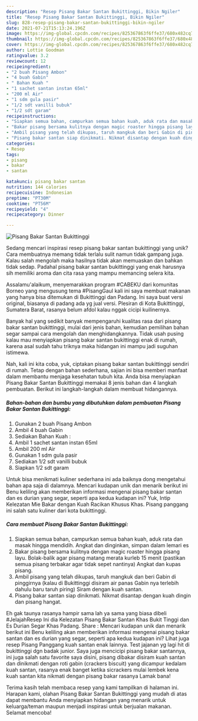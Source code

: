 ```yaml
---
description: "Resep Pisang Bakar Santan Bukittinggi, Bikin Ngiler"
title: "Resep Pisang Bakar Santan Bukittinggi, Bikin Ngiler"
slug: 828-resep-pisang-bakar-santan-bukittinggi-bikin-ngiler
date: 2021-07-21T15:13:24.196Z
image: https://img-global.cpcdn.com/recipes/825367863f6ffe37/680x482cq70/pisang-bakar-santan-bukittinggi-foto-resep-utama.jpg
thumbnail: https://img-global.cpcdn.com/recipes/825367863f6ffe37/680x482cq70/pisang-bakar-santan-bukittinggi-foto-resep-utama.jpg
cover: https://img-global.cpcdn.com/recipes/825367863f6ffe37/680x482cq70/pisang-bakar-santan-bukittinggi-foto-resep-utama.jpg
author: Lottie Goodman
ratingvalue: 3.2
reviewcount: 12
recipeingredient:
- "2 buah Pisang Ambon"
- "4 buah Gabin"
- " Bahan Kuah "
- "1 sachet santan instan 65ml"
- "200 ml Air"
- "1 sdm gula pasir"
- "1/2 sdt vanilli bubuk"
- "1/2 sdt garam"
recipeinstructions:
- "Siapkan semua bahan, campurkan semua bahan kuah, aduk rata dan masak hingga mendidih. Angkat dan dinginkan, simpan dalam lemari es"
- "Bakar pisang bersama kulitnya dengan magic roaster hingga pisang layu. Bolak-balik agar pisang matang merata kurleb 15 menit (pastikan semua pisang terbakar agar tidak sepet nantinya) Angkat dan kupas pisang."
- "Ambil pisang yang telah dikupas, taruh mangkuk dan beri Gabin di pinggirnya (kalau di Bukittinggi disiram air panas Gabin nya terlebih dahulu baru taruh piring) Siram dengan kuah santan."
- "Pisang bakar santan siap dinikmati. Nikmat disantap dengan kuah dingin dan pisang hangat."
categories:
- Resep
tags:
- pisang
- bakar
- santan

katakunci: pisang bakar santan 
nutrition: 144 calories
recipecuisine: Indonesian
preptime: "PT30M"
cooktime: "PT56M"
recipeyield: "4"
recipecategory: Dinner

---
```



![Pisang Bakar Santan Bukittinggi](https://img-global.cpcdn.com/recipes/825367863f6ffe37/680x482cq70/pisang-bakar-santan-bukittinggi-foto-resep-utama.jpg)

Sedang mencari inspirasi resep pisang bakar santan bukittinggi yang unik? Cara membuatnya memang tidak terlalu sulit namun tidak gampang juga. Kalau salah mengolah maka hasilnya tidak akan memuaskan dan bahkan tidak sedap. Padahal pisang bakar santan bukittinggi yang enak harusnya sih memiliki aroma dan cita rasa yang mampu memancing selera kita.

Assalamu&#39;alaikum, menyemarakkan program #CABEKU dari komunitas Borneo yang mengusung tema #PisangGaul kali ini saya membuat makanan yang hanya bisa ditemukan di Bukittinggi dan Padang. Ini saya buat versi original, biasanya di padang ada yg jual versi. Plesiran di Kota Bukittinggi, Sumatera Barat, rasanya belum afdol kalau nggak cicipi kuilinernya.

Banyak hal yang sedikit banyak mempengaruhi kualitas rasa dari pisang bakar santan bukittinggi, mulai dari jenis bahan, kemudian pemilihan bahan segar sampai cara mengolah dan menghidangkannya. Tidak usah pusing kalau mau menyiapkan pisang bakar santan bukittinggi enak di rumah, karena asal sudah tahu triknya maka hidangan ini mampu jadi suguhan istimewa.


Nah, kali ini kita coba, yuk, ciptakan pisang bakar santan bukittinggi sendiri di rumah. Tetap dengan bahan sederhana, sajian ini bisa memberi manfaat dalam membantu menjaga kesehatan tubuh kita. Anda bisa menyiapkan Pisang Bakar Santan Bukittinggi memakai 8 jenis bahan dan 4 langkah pembuatan. Berikut ini langkah-langkah dalam membuat hidangannya.

<!--inarticleads1-->

##### Bahan-bahan dan bumbu yang dibutuhkan dalam pembuatan Pisang Bakar Santan Bukittinggi:

1. Gunakan 2 buah Pisang Ambon
1. Ambil 4 buah Gabin
1. Sediakan  Bahan Kuah :
1. Ambil 1 sachet santan instan 65ml
1. Ambil 200 ml Air
1. Gunakan 1 sdm gula pasir
1. Sediakan 1/2 sdt vanilli bubuk
1. Siapkan 1/2 sdt garam


Untuk bisa menikmati kuliner sederhana ini ada baiknya dong mengetahui bahan apa saja di dalamnya. Mencari kudapan unik dan menarik berikut ini Benu keliling akan memberikan informasi mengenai pisang bakar santan dan es durian yang segar, seperti apa kedua kudapan ini? Yuk, Intip Kelezatan Mie Bakar dengan Kuah Racikan Khusus Khas. Pisang panggang ini salah satu kuliner dari kota bukittinggi. 

<!--inarticleads2-->

##### Cara membuat Pisang Bakar Santan Bukittinggi:

1. Siapkan semua bahan, campurkan semua bahan kuah, aduk rata dan masak hingga mendidih. Angkat dan dinginkan, simpan dalam lemari es
1. Bakar pisang bersama kulitnya dengan magic roaster hingga pisang layu. Bolak-balik agar pisang matang merata kurleb 15 menit (pastikan semua pisang terbakar agar tidak sepet nantinya) Angkat dan kupas pisang.
1. Ambil pisang yang telah dikupas, taruh mangkuk dan beri Gabin di pinggirnya (kalau di Bukittinggi disiram air panas Gabin nya terlebih dahulu baru taruh piring) Siram dengan kuah santan.
1. Pisang bakar santan siap dinikmati. Nikmat disantap dengan kuah dingin dan pisang hangat.


Eh gak taunya rasanya hampir sama lah ya sama yang biasa dibeli #JelajahResep Ini dia Kelezatan Pisang Bakar Santan Khas Bukit Tinggi dan Es Durian Segar Khas Padang. Share : Mencari kudapan unik dan menarik berikut ini Benu keliling akan memberikan informasi mengenai pisang bakar santan dan es durian yang segar, seperti apa kedua kudapan ini? Lihat juga resep Pisang Panggang kuah santan enak lainnya. Test jajanan yg lagi hit di bukittinggi dgn badak junior. Saya juga mencicipi pisang bakar santannya, ini juga salah satu favorite saya disini, pisang dibakar disiram kuah santan dan dinikmati dengan roti gabin (crackers biscuit) yang dicampur kedalam kuah santan, rasanya enak banget ketika sicrackers mulai lembek kena kuah santan kita nikmati dengan pisang bakar rasanya Lamak bana! 

Terima kasih telah membaca resep yang kami tampilkan di halaman ini. Harapan kami, olahan Pisang Bakar Santan Bukittinggi yang mudah di atas dapat membantu Anda menyiapkan hidangan yang menarik untuk keluarga/teman maupun menjadi inspirasi untuk berjualan makanan. Selamat mencoba!
